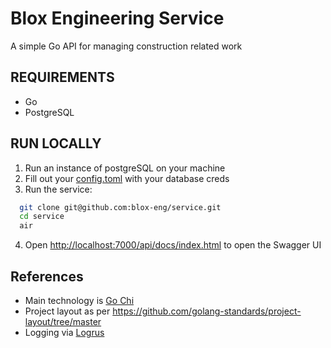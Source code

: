 # Blox Engineering Service
<!-- Table of contents -->
A simple Go API for managing construction related work

## REQUIREMENTS

- Go
- PostgreSQL

## RUN LOCALLY

1. Run an instance of postgreSQL on your machine
2. Fill out your [config.toml](./config/config.toml) with your database creds
3. Run the service:

  ```bash
    git clone git@github.com:blox-eng/service.git
    cd service
    air
  ```

4. Open <http://localhost:7000/api/docs/index.html> to open the Swagger UI

## References

- Main technology is [Go Chi](https://github.com/go-chi/chi)
- Project layout as per <https://github.com/golang-standards/project-layout/tree/master>
- Logging via [Logrus](https://github.com/sirupsen/logrus)
